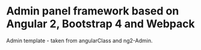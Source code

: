 
# Admin panel framework based on Angular 2, Bootstrap 4 and Webpack

Admin template - taken from angularClass and ng2-Admin.

